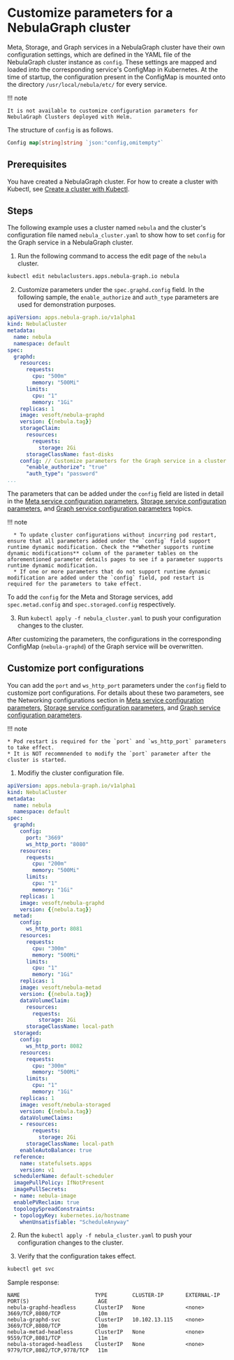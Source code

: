 # Customize parameters for a NebulaGraph cluster

Meta, Storage, and Graph services in a NebulaGraph cluster have their own configuration settings, which are defined in the YAML file of the NebulaGraph cluster instance as `config`. These settings are mapped and loaded into the corresponding service's ConfigMap in Kubernetes. At the time of startup, the configuration present in the ConfigMap is mounted onto the directory `/usr/local/nebula/etc/` for every service.

!!! note

    It is not available to customize configuration parameters for NebulaGraph Clusters deployed with Helm.

The structure of `config` is as follows.

```go
Config map[string]string `json:"config,omitempty"`
```
## Prerequisites

You have created a NebulaGraph cluster. For how to create a cluster with Kubectl, see [Create a cluster with Kubectl](../3.deploy-nebula-graph-cluster/3.1create-cluster-with-kubectl.md). 

## Steps

The following example uses a cluster named `nebula` and the cluster's configuration file named `nebula_cluster.yaml` to show how to set `config` for the Graph service in a NebulaGraph cluster.

1. Run the following command to access the edit page of the `nebula` cluster.
   
  ```bash
  kubectl edit nebulaclusters.apps.nebula-graph.io nebula
  ```

2. Customize parameters under the `spec.graphd.config` field. In the following sample, the `enable_authorize` and `auth_type` parameters are used for demonstration purposes.

  ```yaml
  apiVersion: apps.nebula-graph.io/v1alpha1
  kind: NebulaCluster
  metadata:
    name: nebula
    namespace: default
  spec:
    graphd:
      resources:
        requests:
          cpu: "500m"
          memory: "500Mi"
        limits:
          cpu: "1"
          memory: "1Gi"
      replicas: 1
      image: vesoft/nebula-graphd
      version: {{nebula.tag}}
      storageClaim:
        resources:
          requests:
            storage: 2Gi
        storageClassName: fast-disks
      config: // Customize parameters for the Graph service in a cluster.
        "enable_authorize": "true"
        "auth_type": "password"
  ...
  ```
  
  The parameters that can be added under the `config` field are listed in detail in the [Meta service configuration parameters](../../5.configurations-and-logs/1.configurations/2.meta-config.md), [Storage service configuration parameters](../../5.configurations-and-logs/1.configurations/4.storage-config.md), and [Graph service configuration parameters](../../5.configurations-and-logs/1.configurations/3.graph-config.md) topics.

  !!! note

      * To update cluster configurations without incurring pod restart, ensure that all parameters added under the `config` field support runtime dynamic modification. Check the **Whether supports runtime dynamic modifications** column of the parameter tables on the aforementioned parameter details pages to see if a parameter supports runtime dynamic modification.
      * If one or more parameters that do not support runtime dynamic modification are added under the `config` field, pod restart is required for the parameters to take effect.

  
  To add the `config` for the Meta and Storage services, add `spec.metad.config` and `spec.storaged.config` respectively.


3. Run `kubectl apply -f nebula_cluster.yaml` to push your configuration changes to the cluster.

  After customizing the parameters, the configurations in the corresponding ConfigMap (`nebula-graphd`) of the Graph service will be overwritten.

## Customize port configurations

You can add the `port` and `ws_http_port` parameters under the `config` field to customize port configurations. For details about these two parameters, see the Networking configurations section in [Meta service configuration parameters](../../5.configurations-and-logs/1.configurations/2.meta-config.md), [Storage service configuration parameters](../../5.configurations-and-logs/1.configurations/4.storage-config.md), and [Graph service configuration parameters](../../5.configurations-and-logs/1.configurations/3.graph-config.md). 

!!! note

    * Pod restart is required for the `port` and `ws_http_port` parameters to take effect. 
    * It is NOT recommnended to modify the `port` parameter after the cluster is started.

1. Modifiy the cluster configuration file.

  ```yaml
  apiVersion: apps.nebula-graph.io/v1alpha1
  kind: NebulaCluster
  metadata:
    name: nebula
    namespace: default
  spec:
    graphd:
      config:
        port: "3669"
        ws_http_port: "8080"
      resources:
        requests:
          cpu: "200m"
          memory: "500Mi"
        limits:
          cpu: "1"
          memory: "1Gi"
      replicas: 1
      image: vesoft/nebula-graphd
      version: {{nebula.tag}}
    metad:
      config:
        ws_http_port: 8081
      resources:
        requests:
          cpu: "300m"
          memory: "500Mi"
        limits:
          cpu: "1"
          memory: "1Gi"
      replicas: 1
      image: vesoft/nebula-metad
      version: {{nebula.tag}}
      dataVolumeClaim:
        resources:
          requests:
            storage: 2Gi
        storageClassName: local-path
    storaged:
      config:
        ws_http_port: 8082
      resources:
        requests:
          cpu: "300m"
          memory: "500Mi"
        limits:
          cpu: "1"
          memory: "1Gi"
      replicas: 1
      image: vesoft/nebula-storaged
      version: {{nebula.tag}}
      dataVolumeClaims:
      - resources:
          requests:
            storage: 2Gi
        storageClassName: local-path
      enableAutoBalance: true
    reference:
      name: statefulsets.apps
      version: v1
    schedulerName: default-scheduler
    imagePullPolicy: IfNotPresent
    imagePullSecrets:
    - name: nebula-image
    enablePVReclaim: true
    topologySpreadConstraints:
    - topologyKey: kubernetes.io/hostname
      whenUnsatisfiable: "ScheduleAnyway"
  ```

2. Run the `kubectl apply -f nebula_cluster.yaml` to push your configuration changes to the cluster.

3. Verify that the configuration takes effect.

  ```bash
  kubectl get svc
  ```

  Sample response:

  ```
  NAME                        TYPE        CLUSTER-IP       EXTERNAL-IP   PORT(S)                      AGE
  nebula-graphd-headless      ClusterIP   None             <none>        3669/TCP,8080/TCP            10m
  nebula-graphd-svc           ClusterIP   10.102.13.115    <none>        3669/TCP,8080/TCP            10m
  nebula-metad-headless       ClusterIP   None             <none>        9559/TCP,8081/TCP            11m
  nebula-storaged-headless    ClusterIP   None             <none>        9779/TCP,8082/TCP,9778/TCP   11m
  ```